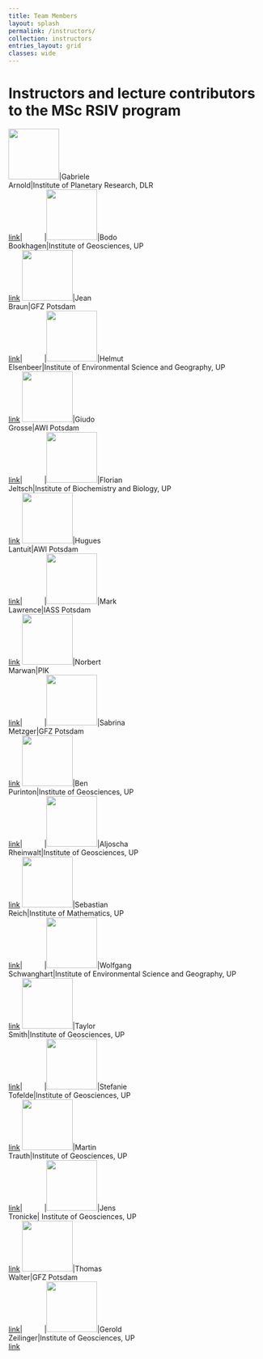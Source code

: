```yaml
---
title: Team Members
layout: splash
permalink: /instructors/
collection: instructors
entries_layout: grid
classes: wide
---
```


# Instructors and lecture contributors to the MSc RSIV program

<img src="{{ site.url }}{{ site.baseurl }}/assets/images/bio-photo.jpg" alt="" width="100" height="100">|Gabriele<br />Arnold|Institute of Planetary Research, DLR <br /> [link](https://www.dlr.de/pf/desktopdefault.aspx/tabid-156/220_read-4817/sortby-lastname/)|&nbsp; &nbsp; &nbsp; &nbsp; &nbsp; &nbsp;|<img src="{{ site.url }}{{ site.baseurl }}/assets/images/bookhagen.jpg" alt="" width="100" height="100">|Bodo<br />Bookhagen|Institute of Geosciences, UP<br /> [link](https://bodobookhagen.github.io/)
<img src="{{ site.url }}{{ site.baseurl }}/assets/images/bio-photo.jpg" alt="" width="100" height="100">|Jean<br />Braun|GFZ Potsdam <br /> [link](https://www.gfz-potsdam.de/en/staff/jean-braun/sec47/)|&nbsp; &nbsp; &nbsp; &nbsp; &nbsp; &nbsp;|<img src="{{ site.url }}{{ site.baseurl }}/assets/images/bio-photo.jpg" alt="" width="100" height="100">|Helmut<br />Elsenbeer|Institute of Environmental Science and Geography, UP<br /> [link](https://www.uni-potsdam.de/de/umwelt/institut/alle-mitarbeiterinnen/elsenbeer-helmut)
<img src="{{ site.url }}{{ site.baseurl }}/assets/images/bio-photo.jpg" alt="" width="100" height="100">|Giudo<br />Grosse|AWI Potsdam<br /> [link](https://www.awi.de/en/about-us/organisation/staff/guido-grosse.html)|&nbsp; &nbsp; &nbsp; &nbsp; &nbsp; &nbsp;|<img src="{{ site.url }}{{ site.baseurl }}/assets/images/bio-photo.jpg" alt="" width="100" height="100">|Florian<br />Jeltsch|Institute of Biochemistry and Biology, UP<br /> [link](https://www.uni-potsdam.de/en/ibb-vegnat/members/prof-dr-florian-jeltsch)
<img src="{{ site.url }}{{ site.baseurl }}/assets/images/bio-photo.jpg" alt="" width="100" height="100">|Hugues<br />Lantuit|AWI Potsdam<br /> [link](https://www.awi.de/en/about-us/organisation/staff/hugues-lantuit.html)|&nbsp; &nbsp; &nbsp; &nbsp; &nbsp; &nbsp;|<img src="{{ site.url }}{{ site.baseurl }}/assets/images/bio-photo.jpg" alt="" width="100" height="100">|Mark<br />Lawrence|IASS Potsdam<br /> [link](https://www.iass-potsdam.de/en/people/mark-lawrence)
<img src="{{ site.url }}{{ site.baseurl }}/assets/images/bio-photo.jpg" alt="" width="100" height="100">|Norbert<br />Marwan|PIK<br /> [link](https://www.pik-potsdam.de/members/marwan/homepage)|&nbsp; &nbsp; &nbsp; &nbsp; &nbsp; &nbsp;|<img src="{{ site.url }}{{ site.baseurl }}/assets/images/bio-photo.jpg" alt="" width="100" height="100">|Sabrina<br />Metzger|GFZ Potsdam<br /> [link](https://www.gfz-potsdam.de/en/staff/sabrina-metzger/)
<img src="{{ site.url }}{{ site.baseurl }}/assets/images/purinton.jpg" alt="" width="100" height="100">|Ben<br />Purinton|Institute of Geosciences, UP<br /> [link](https://bpurinton.github.io/)|&nbsp; &nbsp; &nbsp; &nbsp; &nbsp; &nbsp;|<img src="{{ site.url }}{{ site.baseurl }}/assets/images/rheinwalt.jpg" alt="" width="100" height="100">|Aljoscha<br />Rheinwalt|Institute of Geosciences, UP<br /> [link](https://github.com/rheinwalt)
<img src="{{ site.url }}{{ site.baseurl }}/assets/images/bio-photo.jpg" alt="" width="100" height="100">|Sebastian<br />Reich|Institute of Mathematics, UP<br /> [link](https://www.math.uni-potsdam.de/professuren/numerische-mathematik/personen/prof-dr-sebastian-reich/)|&nbsp; &nbsp; &nbsp; &nbsp; &nbsp; &nbsp;|<img src="{{ site.url }}{{ site.baseurl }}/assets/images/csm_Schwanghart_01.jpg" alt="" width="100" height="100">|Wolfgang<br />Schwanghart|Institute of Environmental Science and Geography, UP<br /> [link](https://www.uni-potsdam.de/de/umwelt/institut/alle-mitarbeiterinnen/schwanghart-wolfgang)
<img src="{{ site.url }}{{ site.baseurl }}/assets/images/Smith_Crop_500x500.JPG" alt="" width="100" height="100">|Taylor<br />Smith|Institute of Geosciences, UP<br /> [link](https://tasmi.github.io/)|&nbsp; &nbsp; &nbsp; &nbsp; &nbsp; &nbsp;|<img src="{{ site.url }}{{ site.baseurl }}/assets/images/tofelde.jpg" alt="" width="100" height="100">|Stefanie<br />Tofelde|Institute of Geosciences, UP<br /> [link](http://www.geo.uni-potsdam.de/mitarbeiterdetails/show/771/Stefanie_Tofelde.html)
<img src="{{ site.url }}{{ site.baseurl }}/assets/images/mt_219_small.jpeg" alt="" width="100" height="100">|Martin<br />Trauth|Institute of Geosciences, UP<br /> [link](https://www.uni-potsdam.de/en/geo/institute/members/trauth-martin-h)|&nbsp; &nbsp; &nbsp; &nbsp; &nbsp; &nbsp;|<img src="{{ site.url }}{{ site.baseurl }}/assets/images/bio-photo.jpg" alt="" width="100" height="100">|Jens<br />Tronicke| Institute of Geosciences, UP<br /> [link](https://www.uni-potsdam.de/de/geo/institut/mitarbeiter/tronicke-jens)
<img src="{{ site.url }}{{ site.baseurl }}/assets/images/twalter.jpeg" alt="" width="100" height="100">|Thomas<br />Walter|GFZ Potsdam<br /> [link](https://www.gfz-potsdam.de/en/staff/thomas-walter/)|&nbsp; &nbsp; &nbsp; &nbsp; &nbsp; &nbsp;|<img src="{{ site.url }}{{ site.baseurl }}/assets/images/bio-photo.jpg" alt="" width="100" height="100">|Gerold<br />Zeilinger|Institute of Geosciences, UP<br /> [link](https://www.uni-potsdam.de/de/geo/institut/mitarbeiter/zeilinger-gerold)
